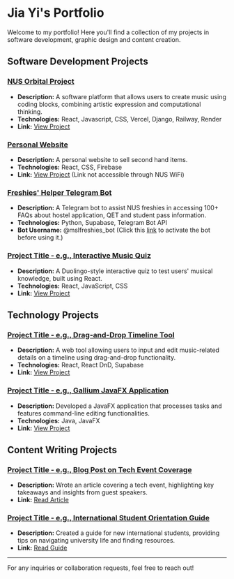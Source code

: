 # Jia Yi's Portfolio

Welcome to my portfolio! Here you'll find a collection of my projects in software development, graphic design and content creation.

## Software Development Projects

### [NUS Orbital Project](#)
* **Description:** A software platform that allows users to create music using coding blocks, combining artistic expression and computational thinking.
* **Technologies:** React, Javascript, CSS, Vercel, Django, Railway, Render
* **Link:** [View Project](https://algorhythm-milestone2.vercel.app/)

### [Personal Website](#)
* **Description:** A personal website to sell second hand items.
* **Technologies:** React, CSS, Firebase
* **Link:** [View Project](https://2ndhand-tawny.vercel.app/) (Link not accessible through NUS WiFi)

### [Freshies' Helper Telegram Bot](#)
* **Description:** A Telegram bot to assist NUS freshies in accessing 100+ FAQs about hostel application, QET and student pass information.
* **Technologies:** Python, Supabase, Telegram Bot API
* **Bot Username:**  @mslfreshies_bot (Click this [link](https://api.render.com/deploy/srv-cptv1pl6l47c7383pcog?key=Cpf6YeHVqFc) to activate the bot before using it.)

### [Project Title - e.g., Interactive Music Quiz](#)
* **Description:** A Duolingo-style interactive quiz to test users' musical knowledge, built using React.
* **Technologies:** React, JavaScript, CSS
* **Link:** [View Project](https://github.com/JiaYi-Gallium369/ip)

## Technology Projects

### [Project Title - e.g., Drag-and-Drop Timeline Tool](#)
* **Description:** A web tool allowing users to input and edit music-related details on a timeline using drag-and-drop functionality.
* **Technologies:** React, React DnD, Supabase
* **Link:** [View Project](#)

### [Project Title - e.g., Gallium JavaFX Application](#)
* **Description:** Developed a JavaFX application that processes tasks and features command-line editing functionalities.
* **Technologies:** Java, JavaFX
* **Link:** [View Project](#)

## Content Writing Projects

### [Project Title - e.g., Blog Post on Tech Event Coverage](#)
* **Description:** Wrote an article covering a tech event, highlighting key takeaways and insights from guest speakers.
* **Link:** [Read Article](#)

### [Project Title - e.g., International Student Orientation Guide](#)
* **Description:** Created a guide for new international students, providing tips on navigating university life and finding resources.
* **Link:** [Read Guide](#)

---

For any inquiries or collaboration requests, feel free to reach out!

